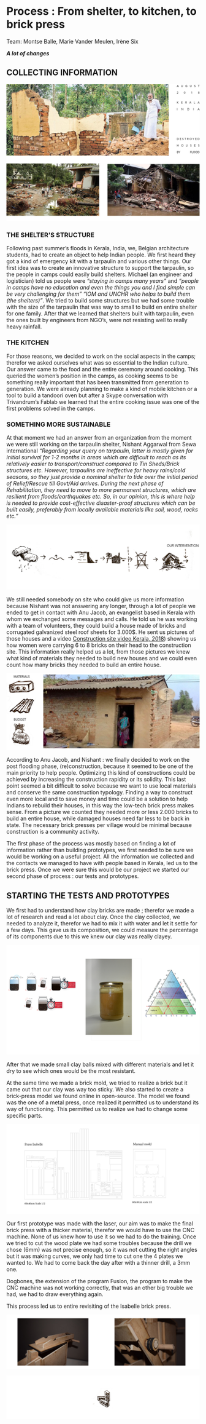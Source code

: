 # Process : From shelter, to kitchen, to brick press

Team: Montse Balle, Marie Vander Meulen, Irène Six

***A lot of changes***

## COLLECTING INFORMATION

 ![SituationPostFlood](images/Presse_a_briques/SituationPostFlood.jpg)

### THE SHELTER'S STRUCTURE

Following past summer’s floods in Kerala, India, we, Belgian architecture students, had to create an object to help Indian people. We first heard they got a kind of emergency kit with a tarpaulin and various other things. Our first idea was to create an innovative structure to support the tarpaulin, so the people in camps could easily build shelters. Michael (an engineer and logistician) told us people were *“staying in camps many years”* and *“people in camps have no education and even the things you and I find simple can be very challenging for them”* *“IOM and UNCHR who helps to build them (the shelters)”*.  We tried to build some structures but we had some trouble with the size of the tarpaulin that was way to small to build en entire shelter for one family. After that we learned that shelters built with tarpaulin, even the ones built by engineers from NGO’s, were not resisting well to really heavy rainfall.

### THE KITCHEN

For those reasons, we decided to work on the social aspects in the camps; therefor we asked ourselves what was so essential to the Indian culture. Our answer came to the food and the entire ceremony around cooking. This queried the women’s position in the camps, as cooking seems to be something really important that has been transmitted from generation to generation. We were already planning to make a kind of mobile kitchen or a tool to build a tandoori oven but after a Skype conversation with Trivandrum’s Fablab we learned that the entire cooking issue was one of the first problems solved in the camps.

### SOMETHING MORE SUSTAINABLE

At that moment we had an answer from an organization from the moment we were still working on the tarpaulin shelter, Nishant Aggarwal from Sewa international *“Regarding your query on tarpaulin, latter is mostly given for initial survival for 1-2 months in areas which are difficult to reach as its relatively easier to transport/construct compared to Tin Sheds/Brick structures etc. However, tarpaulins are ineffective for heavy rains/cold seasons, so they just provide a nominal shelter to tide over the initial period of Relief/Rescue till Govt/Aid arrives. During the next phase of Rehabilitation, they need to move to more permanent structures, which are resilient from floods/earthquakes etc. So, in our opinion, this is where help is needed to provide cost-effective disaster-proof structures which can be built easily, preferably from locally available materials like soil, wood, rocks etc.”*

 ![BriqueMaison](images/Presse_a_briques/Intervention.jpg)

We still needed somebody on site who could give us more information because Nishant was not answering any longer, through a lot of people we ended to get in contact with Anu Jacob, an evangelist based in Kerala with whom we exchanged some messages and calls. He told us he was working with a team of volunteers, they could build a house made of bricks and corrugated galvanized steel roof sheets for 3.000$. He sent us pictures of those houses and a video [Construction site video Kerala, 2018](https://youtu.be/BE1kMFsjTUY)) showing us how women were carrying 6 to 8 bricks on their head to the construction site. This information really helped us a lot, from those pictures we knew what kind of materials they needed to build new houses and we could even count how many bricks they needed to build an entire house.


 ![BriqueMaison](images/Presse_a_briques/housebudget.jpg)

According to Anu Jacob, and Nishant : we finally decided to work  on the post flooding phase,  (re)construction, because it seemed to be  one of the main priority to help people. 
Optimizing this kind of constructions could be achieved by increasing the construction rapidity or its solidity. This last point seemed a bit difficult to solve because we want to use local materials and conserve the same construction typology. 
Finding a way to construct even more local and to save money and time could be a solution to help Indians to rebuild their houses, in this way the low-tech brick press makes sense. 
From a picture we counted they needed more or less 2.000 bricks to build an entire house, while damaged houses need far less to be back in state.
The necessary brick presses per village would be minimal because construction is a community activity.

The first phase of the process was mostly based on finding a lot of information rather than building prototypes, we first needed to be sure we would be working on a useful project. All the information we collected and the contacts we managed to have with people based in Kerala, led us to the brick press. Once we were sure this would be our project we started our second phase of process : our tests and prototypes.

## STARTING THE TESTS AND PROTOTYPES

We first had to understand how clay bricks are made ; therefor we made a lot of research and read a lot about clay. Once the clay collected, we needed to analyze it, therefor we had to mix it with water and let it settle for a few days. This gave us its composition, we could measure the percentage of its components due to this we knew our clay was really clayey. 

![Testpot](images/Presse_a_briques/Melangeterre.jpg)

After that we made small clay balls mixed with different materials and let it dry to see which ones would be the most resistant.

At the same time we made a brick mold, we tried to realize a brick but it came out that our clay was way too sticky. We also started to create a brick-press model we found online in open-source. The model we found was the one of a metal press, once realized it permitted us to understand its way of functioning. This permitted us to realize we had to change some specific parts.

![Testpot](images/Presse_a_briques/fablabpage.jpg)

Our first prototype was made with the laser, our aim was to make the final brick press with a thicker material, therefor we would have to use the CNC machine. None of us knew how to use it so we had to do the training. Once we tried to cut the wood plate we had some troubles because the drill we chose (6mm) was not precise enough, so it was not cutting the right angles but it was making curves, we only had time to cut one the 4 plates we wanted to. We had to come back the day after with a thinner drill, a 3mm one.

Dogbones, the extension of the program Fusion, the program to make the CNC machine was not working correctly, that was an other big trouble we had, we had to draw everything again.

This process led us to entire revisiting of the Isabelle brick press.


![Testpot](images/Presse_a_briques/TestIsabelle.jpg)





![4 temps Presse](images/Presse_a_briques/minibrickfindepage.jpg)